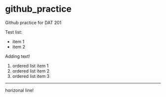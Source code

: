 # github_practice
Github practice for DAT 201

Test list:
* item 1
* item 2

Adding text! 

1. ordered list item 1
2. ordered list item 2 
3. ordered list item 3

----
horizonal line!



